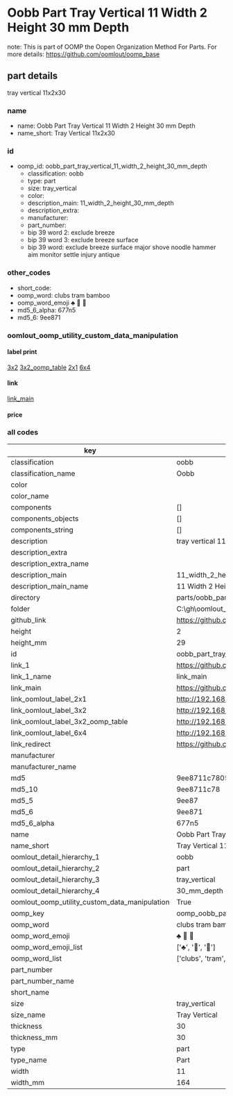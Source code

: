 # Oobb Part Tray Vertical 11 Width 2 Height 30 mm Depth  

note: This is part of OOMP the Oopen Organization Method For Parts. For more details: https://github.com/oomlout/oomp_base

##  part details
  



tray vertical 11x2x30



### name
* name: Oobb Part Tray Vertical 11 Width 2 Height 30 mm Depth
* name_short: Tray Vertical 11x2x30 
### id
* oomp_id: oobb_part_tray_vertical_11_width_2_height_30_mm_depth
  * classification: oobb
  * type: part
  * size: tray_vertical
  * color: 
  * description_main: 11_width_2_height_30_mm_depth
  * description_extra: 
  * manufacturer: 
  * part_number: 
  * bip 39 word 2: exclude breeze
  * bip 39 word 3: exclude breeze surface
  * bip 39 word: exclude breeze surface major shove noodle hammer aim monitor settle injury antique

### other_codes
* short_code: 
* oomp_word: clubs tram bamboo
* oomp_word_emoji :clubs: :tram: :bamboo:
* md5_6_alpha: 677n5
* md5_6: 9ee871






### oomlout_oomp_utility_custom_data_manipulation
#### label print
[3x2](http://192.168.1.245:1112/?label=oomp%20677n5)
[3x2_oomp_table](http://192.168.1.108:1112/?label=oomp%20677n5)
[2x1](http://192.168.1.242:1112/?label=oomp%20677n5)
[6x4](http://192.168.1.55:1112/?label=oomp%20677n5)    

#### link

[link_main](https://github.com/oomlout/oomlout_oobb_version_4_generated_parts/tree/main/navigation_oomp/oobb/part/tray_vertical/11_width_2_height_30_mm_depth/part)                              

#### price







### all codes 
| key | value |  
| --- | --- |  
| classification | oobb |  
| classification_name | Oobb |  
| color |  |  
| color_name |  |  
| components | [] |  
| components_objects | [] |  
| components_string | [] |  
| description | tray vertical 11x2x30 |  
| description_extra |  |  
| description_extra_name |  |  
| description_main | 11_width_2_height_30_mm_depth |  
| description_main_name | 11 Width 2 Height 30 mm Depth |  
| directory | parts/oobb_part_tray_vertical_11_width_2_height_30_mm_depth |  
| folder | C:\gh\oomlout_oobb_version_4_generated_parts\parts\oobb_part_tray_vertical_11_width_2_height_30_mm_depth |  
| github_link | https://github.com/oomlout/oomlout_oomp_part_src/tree/main/parts/oobb_part_tray_vertical_11_width_2_height_30_mm_depth |  
| height | 2 |  
| height_mm | 29 |  
| id | oobb_part_tray_vertical_11_width_2_height_30_mm_depth |  
| link_1 | https://github.com/oomlout/oomlout_oobb_version_4_generated_parts/tree/main/navigation_oomp/oobb/part/tray_vertical/11_width_2_height_30_mm_depth/part |  
| link_1_name | link_main |  
| link_main | https://github.com/oomlout/oomlout_oobb_version_4_generated_parts/tree/main/navigation_oomp/oobb/part/tray_vertical/11_width_2_height_30_mm_depth/part |  
| link_oomlout_label_2x1 | http://192.168.1.242:1112/?label=oomp%20677n5 |  
| link_oomlout_label_3x2 | http://192.168.1.245:1112/?label=oomp%20677n5 |  
| link_oomlout_label_3x2_oomp_table | http://192.168.1.108:1112/?label=oomp%20677n5 |  
| link_oomlout_label_6x4 | http://192.168.1.55:1112/?label=oomp%20677n5 |  
| link_redirect | https://github.com/oomlout/oomlout_oobb_version_4_generated_parts/tree/main/parts/oobb_tray_vertical_11_02_30 |  
| manufacturer |  |  
| manufacturer_name |  |  
| md5 | 9ee8711c78054d1258638867b446e277 |  
| md5_10 | 9ee8711c78 |  
| md5_5 | 9ee87 |  
| md5_6 | 9ee871 |  
| md5_6_alpha | 677n5 |  
| name | Oobb Part Tray Vertical 11 Width 2 Height 30 mm Depth |  
| name_short | Tray Vertical 11x2x30  |  
| oomlout_detail_hierarchy_1 | oobb |  
| oomlout_detail_hierarchy_2 | part |  
| oomlout_detail_hierarchy_3 | tray_vertical |  
| oomlout_detail_hierarchy_4 | 30_mm_depth |  
| oomlout_oomp_utility_custom_data_manipulation | True |  
| oomp_key | oomp_oobb_part_tray_vertical_11_width_2_height_30_mm_depth |  
| oomp_word | clubs tram bamboo |  
| oomp_word_emoji | :clubs: :tram: :bamboo: |  
| oomp_word_emoji_list | [':clubs:', ':tram:', ':bamboo:'] |  
| oomp_word_list | ['clubs', 'tram', 'bamboo'] |  
| part_number |  |  
| part_number_name |  |  
| short_name |  |  
| size | tray_vertical |  
| size_name | Tray Vertical |  
| thickness | 30 |  
| thickness_mm | 30 |  
| type | part |  
| type_name | Part |  
| width | 11 |  
| width_mm | 164 |  
